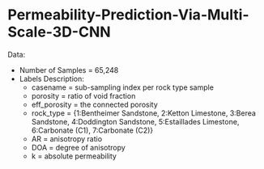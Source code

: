 # Permeability-Prediction-Via-Multi-Scale-3D-CNN

Data:
 - Number of Samples = 65,248
 - Labels Description:
    - casename = sub-sampling index per rock type sample
    - porosity = ratio of void fraction
    - eff_porosity = the connected porosity
    - rock_type = {1:Bentheimer Sandstone, 2:Ketton Limestone, 3:Berea Sandstone, 4:Doddington Sandstone, 5:Estaillades Limestone, 6:Carbonate (C1), 7:Carbonate (C2)}
    - AR = anisotropy ratio
    - DOA = degree of anisotropy
    - k = absolute permeability
